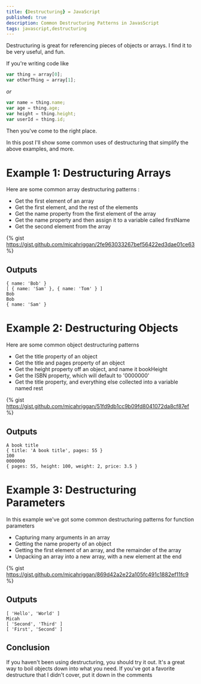 ```yaml
---
title: {Destructuring} = JavaScript
published: true
description: Common Destructuring Patterns in JavasScript
tags: javascript,destructuring
---
```


Destructuring is great for referencing pieces of objects or arrays. I find it to be very useful, and fun.

If you're writing code like

```javascript
var thing = array[0];
var otherThing = array[1];
```
*or*
```javascript
var name = thing.name;
var age = thing.age;
var height = thing.height;
var userId = thing.id;
```
Then you've come to the right place. 

In this post I'll show some common uses of destructuring that simplify the above examples, and more.


# Example 1: Destructuring Arrays

Here are some common array destructuring patterns :


* Get the first element of an array
* Get the first element, and the rest of the elements
* Get the name property from the first element of the array
* Get the name property and then assign it to a variable called firstName
* Get the second element from the array

{% gist https://gist.github.com/micahriggan/2fe963033267bef56422ed3dae01ce63 %}
    


## Outputs
```
{ name: 'Bob' }
[ { name: 'Sam' }, { name: 'Tom' } ]
Bob
Bob
{ name: 'Sam' }
```
# Example 2: Destructuring Objects
Here are some common object destructuring patterns
* Get the title property of an object
* Get the title and pages property of an object
* Get the height property off an object, and name it bookHeight
* Get the ISBN property, which will default to '0000000'
* Get the title property, and everything else collected into a variable named rest

{% gist https://gist.github.com/micahriggan/51fd9db1cc9b09fd8041072da8cf87ef %}

## Outputs
```
A book title
{ title: 'A book title', pages: 55 }
100
0000000
{ pages: 55, height: 100, weight: 2, price: 3.5 }
```

# Example 3: Destructuring Parameters
In this example we've got some common destructuring patterns for function parameters
* Capturing many arguments in an array
* Getting the name property of an object
* Getting the first element of an array, and the remainder of the array
* Unpacking an array into a new array, with a new element at the end

{% gist https://gist.github.com/micahriggan/869d42a2e22a105fc491c1882ef11fc9 %}

## Outputs
```
[ 'Hello', 'World' ]
Micah
[ 'Second', 'Third' ]
[ 'First', 'Second' ]
```

## Conclusion
If you haven't been using destructuring, you should try it out. It's a great way to boil objects down into what you need. If you've got a favorite destructure that I didn't cover, put it down in the comments
